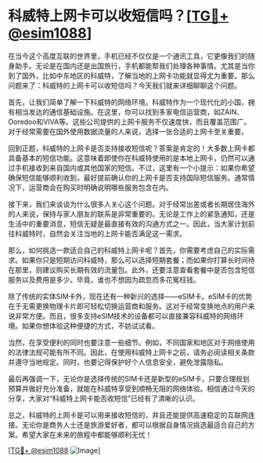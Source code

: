 # 科威特上网卡可以收短信吗？[[TG💪+ @esim1088](https://t.me/s/esim1088)]

在当今这个高度互联的世界里，手机已经不仅仅是一个通讯工具，它更像我们的随身助手。无论是在国内还是出国旅行，手机都能帮我们处理各种事情。尤其是当你到了国外，比如中东地区的科威特，了解当地的上网卡功能就显得尤为重要。那么问题来了：科威特的上网卡可以收短信吗？今天我们就来详细聊聊这个问题。

首先，让我们简单了解一下科威特的网络环境。科威特作为一个现代化的小国，拥有相当发达的通信基础设施。在这里，你可以找到多家电信运营商，如ZAIN、Ooredoo和VIVA等。这些公司提供的上网卡服务不仅速度快，而且覆盖范围广。对于经常需要在国外使用数据流量的人来说，选择一张合适的上网卡至关重要。

回到正题，科威特的上网卡是否支持接收短信呢？答案是肯定的！大多数上网卡都具备基本的短信功能。这意味着即使你在科威特使用的是本地上网卡，仍然可以通过手机接收到来自国内或其他国家的短信。不过，这里有一个小提示：如果你希望确保短信能够顺利收到，最好提前确认你的上网卡是否支持国际短信服务。通常情况下，运营商会在购买时明确说明哪些服务包含在内。

接下来，我们来谈谈为什么很多人关心这个问题。对于经常出差或者长期居住海外的人来说，保持与家人朋友的联系是非常重要的。无论是工作上的紧急通知，还是生活中的重要消息，短信无疑是最直接有效的沟通方式之一。因此，当大家计划前往科威特时，自然会关注当地的上网卡能否满足这一需求。

那么，如何挑选一款适合自己的科威特上网卡呢？首先，你需要考虑自己的实际需求。如果你只是短期访问科威特，那么可以选择短期套餐；而如果你打算长时间待在那里，则建议购买长期有效的流量包。此外，还要注意查看套餐中是否包含短信服务以及费用是多少。毕竟，谁也不想因为疏忽而多花冤枉钱。

除了传统的实体SIM卡外，现在还有一种新兴的选择——eSIM卡。eSIM卡的优势在于无需更换物理卡片即可轻松切换运营商和服务。这对于经常变换地点的用户来说非常方便。而且，很多支持eSIM技术的设备都可以直接兼容科威特的网络环境。如果你想体验这种便捷的方式，不妨试试看。

当然，在享受便利的同时也要注意一些细节。例如，不同国家和地区对于网络使用的法律法规可能有所不同。因此，在使用科威特上网卡之前，请务必阅读相关条款并遵守当地规定。同时，也要记得保护好个人信息安全，避免泄露隐私。

最后再强调一下，无论你是选择传统的SIM卡还是新型的eSIM卡，只要合理规划预算并做好充分准备，就能在科威特享受到顺畅无阻的网络体验。相信通过今天的分享，大家对“科威特上网卡能否收短信”已经有了清晰的认识。

总之，科威特的上网卡是可以用来接收短信的，并且还能提供高速稳定的互联网连接。无论你是商务人士还是旅游爱好者，都可以根据自身情况挑选最适合自己的方案。希望大家在未来的旅程中都能够顺利无忧！

[[TG💪+ @esim1088](https://t.me/s/esim1088) ![Image](https://i.postimg.cc/4NQfJmqS/Snipaste-2025-05-13-00-14-12.png)]